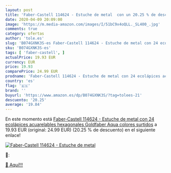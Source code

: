```yaml
---
layout: post
title: 'Faber-Castell 114624 - Estuche de metal  con un 20.25 % de descuento'
date: 2020-04-09 20:09:00
image: 'https://m.media-amazon.com/images/I/51bC9x4oQLL._SL400_.jpg'
comments: true
category: ofertas
author: 'tole.es'
slug: 'B074GXNK3S-es Faber-Castell 114624 - Estuche de metal con 24 ecolápices...'
sku: 'B074GXNK3S-es'
tags: [ 'faber-castell', ]
actualPrice: 19.93 EUR
currency: EUR
price: 19.93
comparePrice: 24.99 EUR
prodname: 'Faber-Castell 114624 - Estuche de metal con 24 ecolápices acuarelables hexagonales Goldfaber Aqua  colores surtidos'
country: 'es'
flag: '🇪🇸'
brand: ''
buyurl: 'https://www.amazon.es/dp/B074GXNK3S/?tag=tolees-21'
descuento: '20.25'
average: '19.84'
---
```


En este momento está [Faber-Castell 114624 - Estuche de metal con 24 ecolápices acuarelables hexagonales Goldfaber Aqua  colores surtidos](https://www.amazon.es/dp/B074GXNK3S/?tag=tolees-21) a 19.93 EUR (original: 24.99 EUR) (20.25 %  de descuento) en el siguiente enlace!

[![Faber-Castell 114624 - Estuche de metal ](https://m.media-amazon.com/images/I/51bC9x4oQLL._SL400_.jpg)](https://www.amazon.es/dp/B074GXNK3S/?tag=tolees-21)

🔎:


[🛒 Aquí!!!](https://www.amazon.es/dp/B074GXNK3S/?tag=tolees-21)
